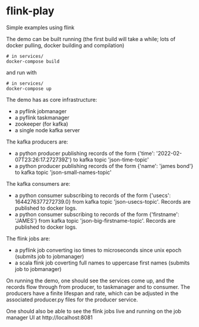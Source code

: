 # flink-play
Simple examples using flink

The demo can be built running (the first build will take a while; lots of docker pulling, docker building and compilation)
```
# in services/
docker-compose build
```

and run with
```
# in services/
docker-compose up
```

The demo has as core infrastructure:
- a pyflink jobmanager
- a pyflink taskmanager
- zookeeper (for kafka)
- a single node kafka server

The kafka producers are:
- a python producer publishing records of the form {'time': '2022-02-07T23:26:17.272739Z'} to kafka topic 'json-time-topic'
- a python producer publishing records of the form {'name': 'james bond'} to kafka topic 'json-small-names-topic'

The kafka consumers are:
- a python consumer subscribing to records of the form {'usecs': 1644276377272739.0} from kafka topic 'json-usecs-topic'. Records are published to docker logs.
- a python consumer subscribing to records of the form {'firstname': 'JAMES'} from kafka topic 'json-big-firstname-topic'. Records are published to docker logs.

The flink jobs are:
- a pyflink job converting iso times to microseconds since unix epoch (submits job to jobmanager)
- a scala flink job coverting full names to uppercase first names (submits job to jobmanager)

On running the demo, one should see the services come up, and the records flow through from producer, to taskmanager and to consumer. The producers have a finite lifespan and rate, which can be adjusted in the associated producer.py files for the producer service.

One should also be able to see the flink jobs live and running on the job manager UI at http://localhost:8081
